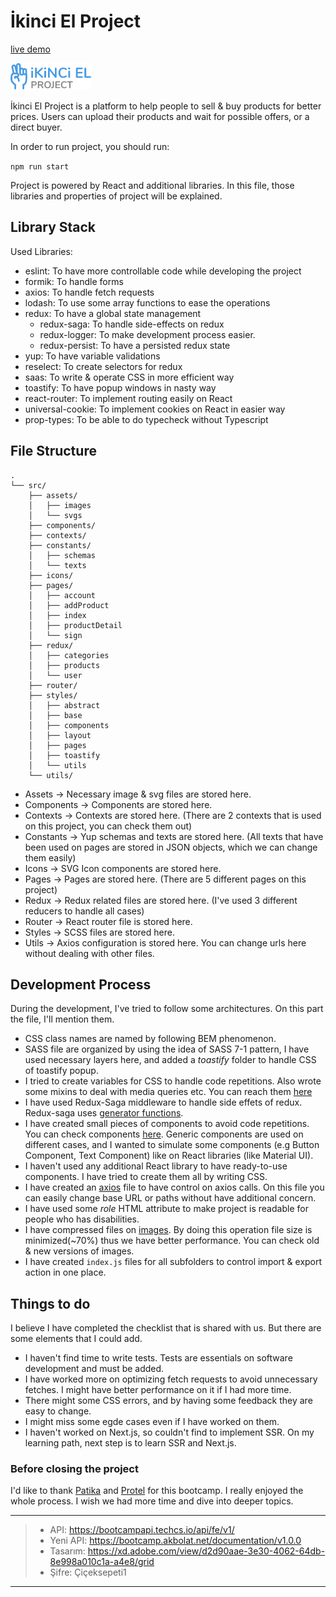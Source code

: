 # İkinci El Project

[live demo](https://ikincielproject.web.app/)

![logo](./src/assets/images/logo.png)

İkinci El Project is a platform to help people to sell & buy products for better prices. Users can upload their products and wait for possible offers, or a direct buyer.

In order to run project, you should run:

`npm run start`

Project is powered by React and additional libraries. In this file, those libraries and properties of project will be explained.

## Library Stack

Used Libraries:

- eslint: To have more controllable code while developing the project
- formik: To handle forms
- axios: To handle fetch requests
- lodash: To use some array functions to ease the operations
- redux: To have a global state management
  - redux-saga: To handle side-effects on redux
  - redux-logger: To make development process easier.
  - redux-persist: To have a persisted redux state
- yup: To have variable validations
- reselect: To create selectors for redux
- saas: To write & operate CSS in more efficient way
- toastify: To have popup windows in nasty way
- react-router: To implement routing easily on React
- universal-cookie: To implement cookies on React in easier way
- prop-types: To be able to do typecheck without Typescript

## File Structure

```
.
└── src/
    ├── assets/
    │   ├── images
    │   └── svgs
    ├── components/
    ├── contexts/
    ├── constants/
    │   ├── schemas
    │   └── texts
    ├── icons/
    ├── pages/
    │   ├── account
    │   ├── addProduct
    │   ├── index
    │   ├── productDetail
    │   └── sign
    ├── redux/
    │   ├── categories
    │   ├── products
    │   └── user
    ├── router/
    ├── styles/
    │   ├── abstract
    │   ├── base
    │   ├── components
    │   ├── layout
    │   ├── pages
    │   ├── toastify
    │   └── utils
    └── utils/
```

- Assets -> Necessary image & svg files are stored here.
- Components -> Components are stored here.
- Contexts -> Contexts are stored here. (There are 2 contexts that is used on this project, you can check them out)
- Constants -> Yup schemas and texts are stored here. (All texts that have been used on pages are stored in JSON objects, which we can change them easily)
- Icons -> SVG Icon components are stored here.
- Pages -> Pages are stored here. (There are 5 different pages on this project)
- Redux -> Redux related files are stored here. (I've used 3 different reducers to handle all cases)
- Router -> React router file is stored here.
- Styles -> SCSS files are stored here.
- Utils -> Axios configuration is stored here. You can change urls here without dealing with other files.

## Development Process

During the development, I've tried to follow some architectures. On this part the file, I'll mention them.

- CSS class names are named by following BEM phenomenon.
- SASS file are organized by using the idea of SASS 7-1 pattern, I have used necessary layers here, and added a _toastify_ folder to handle CSS of toastify popup.
- I tried to create variables for CSS to handle code repetitions. Also wrote some mixins to deal with media queries etc. You can reach them [here](./src/styles/abstract/_mixins.scss)
- I have used Redux-Saga middleware to handle side effets of redux. Redux-saga uses [generator functions](https://developer.mozilla.org/en-US/docs/Web/JavaScript/Guide/Iterators_and_Generators).
- I have created small pieces of components to avoid code repetitions. You can check components [here](./src/components/index.js). Generic components are used on different cases, and I wanted to simulate some components (e.g Button Component, Text Component) like on React libraries (like Material UI).
- I haven't used any additional React library to have ready-to-use components. I have tried to create them all by writing CSS.
- I have created an [axios](./src/utils/axios.js) file to have control on axios calls. On this file you can easily change base URL or paths without have additional concern.
- I have used some _role_ HTML attribute to make project is readable for people who has disabilities.
- I have compressed files on [images](/src/assets/images/). By doing this operation file size is minimized(~70%) thus we have better performance. You can check old & new versions of images.
- I have created `index.js` files for all subfolders to control import & export action in one place.

## Things to do

I believe I have completed the checklist that is shared with us. But there are some elements that I could add.

- I haven't find time to write tests. Tests are essentials on software development and must be added.
- I have worked more on optimizing fetch requests to avoid unnecessary fetches. I might have better performance on it if I had more time.
- There might some CSS errors, and by having some feedback they are easy to change.
- I might miss some egde cases even if I have worked on them.
- I haven't worked on Next.js, so couldn't find to implement SSR. On my learning path, next step is to learn SSR and Next.js.

### Before closing the project

I'd like to thank [Patika](https://www.patika.dev) and [Protel](https://www.protel.com.tr) for this bootcamp. I really enjoyed the whole process. I wish we had more time and dive into deeper topics.

---

> - API: https://bootcampapi.techcs.io/api/fe/v1/
> - Yeni API: https://bootcamp.akbolat.net/documentation/v1.0.0
> - Tasarım: https://xd.adobe.com/view/d2d90aae-3e30-4062-64db-8e998a010c1a-a4e8/grid
> - Şifre: Çiçeksepeti1

---
